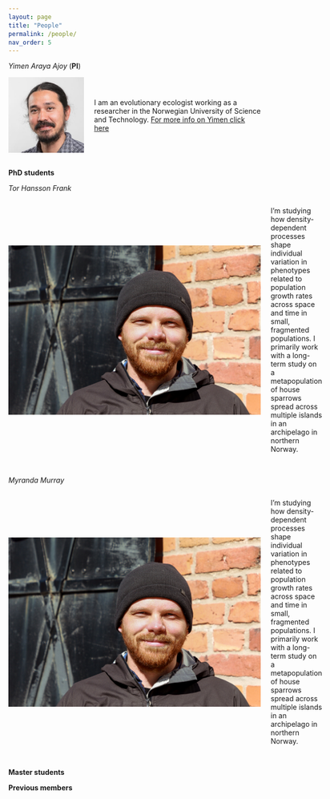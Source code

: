 ```yaml
---
layout: page
title: "People"
permalink: /people/
nav_order: 5
---
```


*Yimen Araya Ajoy* (**PI**)
<div style="display: flex; align-items: center;">
  <img src="/assets/images/Pic.jpg" alt="Description" style="width: 30%; margin-right: 20px;">
  <p>
 I am an evolutionary ecologist working as a researcher in the Norwegian University of Science and Technology. <a href="/yimen/"> For more info on Yimen click here</a>
</p>
</div>
<br>

**PhD students**

*Tor Hansson Frank*
<div style="display: flex; align-items: center;">
  <img src="/assets/images/Tor_Pic.jpg" alt="Description" style="width: 100%; margin-right: 20px;">
  <p>
I’m studying how density-dependent processes shape individual variation in phenotypes related to population growth rates across space and time in small, fragmented populations. I primarily work with a long-term study on a metapopulation of house sparrows spread across multiple islands in an archipelago in northern Norway. 
</p>
</div>
<br>

*Myranda Murray*
<div style="display: flex; align-items: center;">
  <img src="/assets/images/Tor_Pic.jpg" alt="Description" style="width: 100%; margin-right: 20px;">
  <p>
I’m studying how density-dependent processes shape individual variation in phenotypes related to population growth rates across space and time in small, fragmented populations. I primarily work with a long-term study on a metapopulation of house sparrows spread across multiple islands in an archipelago in northern Norway. 
</p>
</div>
<br>


**Master students**


**Previous members**
